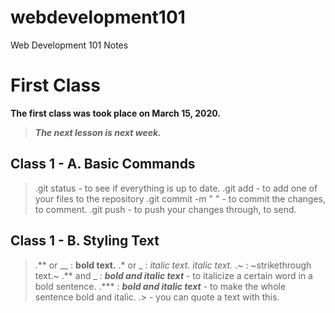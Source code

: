 # webdevelopment101
Web Development 101 Notes

# First Class
**The first class was took place on March 15, 2020.**
> ***The next lesson is next week.***

## Class 1 - A. Basic Commands

> .git status        - to see if everything is up to date.
  .git add           - to add one of your files to the repository
  .git commit -m " " - to commit the changes, to comment.
  .git push          - to push your changes through, to send.

## Class 1 - B. Styling Text

> .** or __  : **bold text.**
  .* or _    : *italic text.* _italic text._
  .~         : ~strikethrough text.~
  .** and _  : **_bold and italic text_** - to italicize a certain word in a bold sentence.
  .***       : ***bold and italic text*** - to make the whole sentence bold and italic.
  .> - you can quote a text with this.
